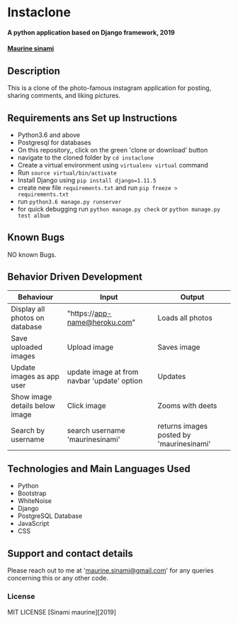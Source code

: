 # Instaclone
#### A python application based on Django framework, 2019
####  **[Maurine sinami](https://github.com/saudahabib)**
## Description
This is a clone of the photo-famous instagram application for posting, sharing comments, and liking pictures.
## Requirements ans Set up Instructions
* Python3.6 and above
* Postgresql for databases
* On this repository,, click on the green 'clone or download' button
* navigate to the cloned folder by `cd instaclone`
* Create a virtual environment using `virtualenv virtual` command
* Run `source virtual/bin/activate`
* Install Django  using `pip install django=1.11.5`
* create new file `requirements.txt` and run `pip freeze > requirements.txt`
* run `python3.6 manage.py runserver `
* for quick debugging run `python manage.py check` or  `python manage.py test album`
## Known Bugs
NO known Bugs.
## Behavior Driven Development

| Behaviour| Input | Output |
| ------------- | ----------------- | ------------------ |
| Display all photos on database  | "https://app-name@heroku.com"   | Loads all photos  |
| Save uploaded images | Upload image | Saves image |
| Update images as app user | update image at from navbar 'update' option | Updates |
| Show image details below image | Click image | Zooms with deets |
| Search by username| search username 'maurinesinami'| returns images posted by 'maurinesinami' |



## Technologies and Main Languages Used
* Python
* Bootstrap
* WhiteNoise
* Django
* PostgreSQL Database
* JavaScript
* CSS


## Support and contact details
Please reach out to me at 'maurine.sinami@gmail.com' for any queries concerning this or any other code.
### License
MIT LICENSE [Sinami maurine][2019]